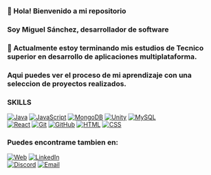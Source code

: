 ### 👋 Hola! Bienvenido a mi repositorio
### Soy Miguel Sánchez, desarrollador de software
### 🏫 Actualmente estoy terminando mis estudios de Tecnico superior en desarrollo de aplicaciones multiplataforma.
### Aqui puedes ver el proceso de mi aprendizaje con una seleccion de proyectos realizados.

### SKILLS
[![Java](https://img.shields.io/badge/Java-cc3300?style=for-the-badge&logo=Java7&logoColor=white&labelColor=101010)]()
[![JavaScript](https://img.shields.io/badge/JavaScript-F7DF1E?style=for-the-badge&logo=javascript&logoColor=white&labelColor=101010)]()
[![MongoDB](https://img.shields.io/badge/MongoDB-47A248?style=for-the-badge&logo=mongodb&logoColor=white&labelColor=101010)]()
[![Unity](https://img.shields.io/badge/Unity-9146FF?style=for-the-badge&logo=Unity&logoColor=white&labelColor=101010)]()
[![MySQL](https://img.shields.io/badge/MySQL-4479A1?style=for-the-badge&logo=mysql&logoColor=white&labelColor=101010)]()</br>
[![React](https://img.shields.io/badge/React-4479A1?style=for-the-badge&logo=React&logoColor=white&labelColor=101010)]()
[![Git](https://img.shields.io/badge/Git-fc913a?style=for-the-badge&logo=Git&logoColor=white&labelColor=101010)]()
[![GitHub](https://img.shields.io/badge/GitHub-000066?style=for-the-badge&logo=Github&logoColor=white&labelColor=101010)]()
[![HTML](https://img.shields.io/badge/HTML-CC6633?style=for-the-badge&logo=html5&logoColor=white&labelColor=101010)]()
[![CSS](https://img.shields.io/badge/CSS-4479A1?style=for-the-badge&logo=css3&logoColor=white&labelColor=101010)]()


### Puedes encontrame tambien en:

[![Web](https://img.shields.io/badge/Web-MiguelSanchez.dev-14a1f0?style=for-the-badge&logo=dev.to&logoColor=white&labelColor=101010)](https://miguelsanchez.dev)
[![LinkedIn](https://img.shields.io/badge/LinkedIn-Miguel_Sanchez-0077B5?style=for-the-badge&logo=linkedin&logoColor=white&labelColor=101010)](https://www.linkedin.com/in/sanchezmartinezmiguel/)</br>
[![Discord](https://img.shields.io/badge/Discord-Miguel_Sanchez-5865F2?style=for-the-badge&logo=discord&logoColor=white&labelColor=101010)]([https://mouredev.com/discord](https://discord.com/channels/M.%20Sanchez#1705))
[![Email](https://img.shields.io/badge/Email-contacto@MiguelSanchez.dev-14a1f0?style=for-the-badge&logo=mail&logoColor=white&labelColor=101010)](mailto:contacto@miguelsanchez.dev)

